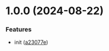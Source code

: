 # 1.0.0 (2024-08-22)


### Features

* init ([a23077e](https://github.com/hemengke1997/tag-inject/commit/a23077e10798125152ab01843a576e5cdaebdde3))



